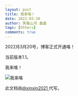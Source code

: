 ```yaml
---
layout: post
title: 我来咯！
date: 2022-03-20
author: 笑看山河 鑫鑫
tags: [Others]
comments: true
---
```


2022月3月20号，博客正式开通咯！

当前版本1.1。

我来咯！

<!-- more -->

![我来咯](https://user-images.githubusercontent.com/82391092/159161994-50d6388c-2b39-48fe-80c4-85b5b26da543.png)

此文档由[@xinxin2021 ](https://github.com/xinxin2021)代写。

